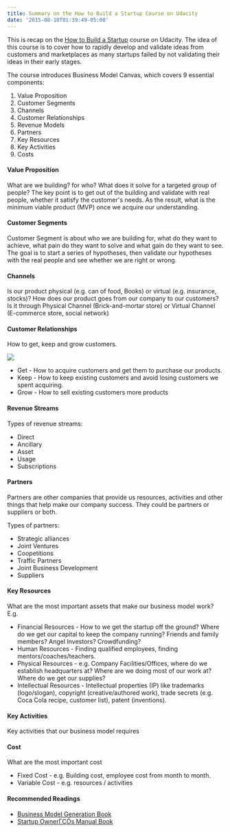 ```yaml
---
title: Summary on the How to Build a Startup Course on Udacity
date: '2015-08-10T01:39:49-05:00'
---
```


This is recap on the [How to Build a Startup](https://www.udacity.com/course/how-to-build-a-startup--ep245) course on Udacity. The idea of this course is to cover how to rapidly develop and validate ideas from customers and marketplaces as many startups failed by not validating their ideas in their early stages.

The course introduces Business Model Canvas, which covers 9 essential components:

1. Value Proposition
2. Customer Segments
3. Channels
4. Customer Relationships
5. Revenue Models
6. Partners
7. Key Resources
8. Key Activities
9. Costs

#### Value Proposition
What are we building? for who? What does it solve for a targeted group of people? The key point is to get out of the building and validate with real people, whether it satisfy the customer's needs. As the result, what is the minimum viable product (MVP) once we acquire our understanding.

#### Customer Segments
Customer Segment is about who we are building for, what do they want to achieve, what pain do they want to solve and what gain do they want to see. The goal is to start a series of hypotheses, then validate our hypotheses with the real people and see whether we are right or wrong.

#### Channels
Is our product physical (e.g. can of food, Books) or virtual (e.g. insurance, stocks)? How does our product goes from our company to our customers? Is it through Physical Channel (Brick-and-mortar store) or Virtual Channel (E-commerce store, social network)

#### Customer Relationships
How to get, keep and grow customers.

![](https://s3-us-west-1.amazonaws.com/web.zana.io/media/lessons__resource__actual_file/Screen_Shot_2014-08-25_at_12.36.47_PM.png)

* Get - How to acquire customers and get them to purchase our products.
* Keep - How to keep existing customers and avoid losing customers we spent acquiring.
* Grow - How to sell existing customers more products



#### Revenue Streams
Types of revenue streams: 

* Direct
* Ancillary
* Asset
* Usage
* Subscriptions

#### Partners
Partners are other companies that provide us resources, activities and other things that help make our company success. They could be partners or suppliers or both.

Types of partners:

* Strategic alliances
* Joint Ventures
* Coopetitions
* Traffic Partners
* Joint Business Development
* Suppliers

#### Key Resources
What are the most important assets that make our business model work? E.g.

* Financial Resources - How to we get the startup off the ground? Where do we get our capital to keep the company running? Friends and family members? Angel Investors? Crowdfunding? 
* Human Resources - Finding qualified employees, finding mentors/coaches/teachers. 
* Physical Resources - e.g. Company Facilities/Offices, where do we establish headquarters at? Where are we doing most of our work at? Where do we get our supplies? 
* Intellectual Resources - Intellectual properties (IP) like trademarks (logo/slogan), copyright (creative/authored work), trade secrets (e.g. Coca Cola recipe, customer list), patent (inventions).

#### Key Activities
Key activities that our business model requires 

#### Cost
What are the most important cost 

* Fixed Cost - e.g. Building cost, employee cost from month to month.
* Variable Cost - e.g. resources / activities

#### Recommended Readings
* [Business Model Generation Book](http://www.businessmodelgeneration.com/book)
* [Startup OwnerΓÇÖs Manual Book](http://www.stevenblank.com/startup_index_qty.html)
